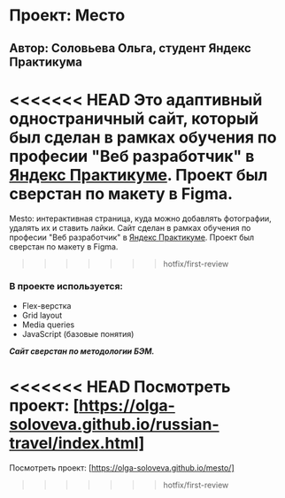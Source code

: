 # Проект: Место
## Автор: Соловьева Ольга, студент Яндекс Практикума

<<<<<<< HEAD
Это адаптивный одностраничный сайт, который был сделан в рамках обучения по професии "Веб разработчик" в [Яндекс Практикуме](https://practicum.yandex.ru/). Проект был сверстан по макету в Figma.
=======
Mesto: интерактивная страница, куда можно добавлять фотографии, удалять их и ставить лайки.
Cайт сделан в рамках обучения по професии "Веб разработчик" в [Яндекс Практикуме](https://practicum.yandex.ru/). Проект был сверстан по макету в Figma.
>>>>>>> hotfix/first-review

### В проекте используется:
* Flex-верстка
* Grid layout
* Media queries
* JavaScript (базовые понятия)

**_Сайт сверстан по методологии БЭМ._**

<<<<<<< HEAD
Посмотреть проект: [https://olga-soloveva.github.io/russian-travel/index.html]
=======
Посмотреть проект: [https://olga-soloveva.github.io/mesto/]
>>>>>>> hotfix/first-review
